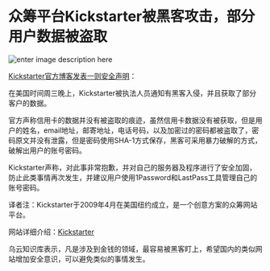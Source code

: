 # 众筹平台Kickstarter被黑客攻击，部分用户数据被盗取

![enter image description here](http://drops.javaweb.org/uploads/images/0f595ea2cc632271c8ed5c1ad174f8180b1f29f3.jpg)

[Kickstarter官方博客发表一则安全声明](https://www.kickstarter.com/blog/important-kickstarter-security-notice)：

在美国时间周三晚上，Kickstarter被执法人员通知有黑客入侵，并且获取了部分客户的数据。

官方声称信用卡的数据并没有被盗取的痕迹，虽然信用卡数据没有被获取，但是用户的姓名，email地址，邮寄地址，电话号码，以及加密过的密码都被盗取了，密码原文并没有泄露，但是密码使用SHA-1方式保存，黑客可采用暴力破解的方式，破解出用户的账号密码。

Kickstarter声称，对此事非常抱歉，并对自己的服务器及程序进行了安全加固，防止此类事情再次发生，并建议用户使用1Password和LastPass工具管理自己的账号密码。

译者注：Kickstarter于2009年4月在美国纽约成立，是一个创意方案的众筹网站平台。

网站详细介绍：[Kickstarter](http://baike.baidu.com/link?url=bEBMTUY-AN-AoZfweqL9jXGOaKksCkvVrVW0Cpvty2lp5cVZoRAc01TMtZFEGmVfaTwCLfPSdNni7HYwGZKqWK)

乌云知识库表示，凡是涉及到金钱的领域，最容易被黑客盯上，希望国内的类似网站增加安全意识，可以避免类似的事情发生。